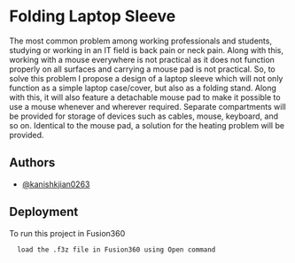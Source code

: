 
# Folding Laptop Sleeve

The most common problem among working professionals and students, studying or
working in an IT field is back pain or neck pain. Along with this, working with a
mouse everywhere is not practical as it does not function properly on all surfaces
and carrying a mouse pad is not practical. So, to solve this problem I propose a
design of a laptop sleeve which will not only function as a simple laptop
case/cover, but also as a folding stand. Along with this, it will also feature a
detachable mouse pad to make it possible to use a mouse whenever and wherever
required. Separate compartments will be provided for storage of devices such as
cables, mouse, keyboard, and so on. Identical to the mouse pad, a solution for the
heating problem will be provided.


## Authors

- [@kanishkjian0263](https://github.com/kanishkjain0263)


## Deployment

To run this project in Fusion360

```bash
  load the .f3z file in Fusion360 using Open command
```

